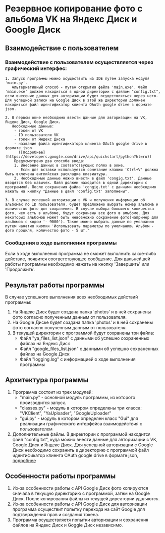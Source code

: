 # Резервное копирование фото с альбома VK на Яндекс Диск и Google Диск

## Взаимодействие с пользователем

### Взаимодействие с пользователем осуществляется через графический интерфес:

    1. Запуск программы можно осуществить из IDE путем запуска модуля 'main.py'.
       Альтернативный способ - путем открытия файла 'main.exe'. Файл 'main.exe' должен находиться в одной директории с файлом "config.txt", если внесение данных для авторизации будет осуществляться через него. Для успешной записи на Google Диск в этой же директории должнен находиться файл идентификатор клиента OAuth google drive в формате json.
   
    2. В первом окне необходимо ввести данные для авторизации на VK, Яндекс Диск, Google Диск.
       Необходимые данные:
        - токен от VK
        - ID пользователя VK
        - токен от Яндекс Диска
        - название файла идентификатора клиента OAuth google drive в формате json
          ([подробнее](https://developers.google.com/drive/api/quickstart/python?hl=ru))
        Предусмотрено два способа ввода:
        1. Внесение данных в соответствующих полях в окне. 
           Если для вставки используется сочетание клавиш 'Ctrl+V' должна быть включена английская раскладка клавиатуры.
        2. Необходимые данные можно внести в файл 'congig.txt'. Данные вводятся без кавычек. Файл должен находится в одной директории с программой. После сохранения файла 'congig.txt' с данными необходимо нажать на кнопку "Данные в файл 'config.txt' заполнены".
    
    3. В случае успешной авторизации в VK и получения информации об альбомах по ID пользователя, будет предложено выбрать номер альбома и       количество фото для сохранения. В случае выбора большего количества фото, чем есть в альбоме, будут сохранены все фото в альбоме. Для некоторых альбомов может быть невозможно сохранение фото(например для альбомов с кодом '- 9000'). Также можно выбрать данные по умолчанию путем нажатия кнопки 'Использовать параметры по умолчанию. Альбом - фото профиля, количество фото - 5 шт.'
               
### Сообщения в ходе выполнения программы
Если в ходе выполнения программа не сможет выполнить какое-либо действие, появится соответствующее сообщение.
Для дальнейшей работы программы необходимо нажать на кнопку 'Завершить' или 'Продолжить'.

## Результат работы программы
В случае успешного выполнения всех необходимых действий программы:
1. На Яндекс Диск будет создана папка 'photos' и в ней сохранены фото согласно полученным данным от пользователя.
2. На Google Диске будет создана папка 'photos' и в ней сохранены фото согласно полученным данным от пользователя.
3. В текущей директории с программой будут сохранены три файла:
   -  Файл "ya_files_list.json" с данными об успешно сохраненных файлах на Яндекс Диск
   -  Файл "google_files_list.json" с данными об успешно сохраненных файлах на Google Диск
   -  Файл "logging.log" с информацией о ходе выполнения программы

## Архитектура программы
1. Программа состоит из трех модулей:
   - "main.py" - основной модуль программы, из которого производится запуск.
   - "classes.py" - модуль в котором определены три класса: "VKClient", "YaUploader", "GoogleUploader"
   - "gui.py" - модуль в котором определен класс  "Gui" для реализации графического интерфейса взаимодействия с пользователем
2. Дополнительные файлы.
   В директории с программой находится файл "config.txt", куда можно внести данные для авторизации с VK, Google Диск и Яндекс Диск.
   Для успешной авторизации с Google Диск необходимо сохранить в директорию с программой файл идентификатор клиента OAuth google drive в формате json, [подробнее](https://developers.google.com/drive/api/quickstart/python?hl=ru)

## Особенности работы программы
1. Из-за особенности работы с API Google Диск фото копируются сначала в текущую директорию с программой, затем на Google Диск. После копирования файлы из текущей директории удаляются.
2. Из-за особенности работы с API Google Диск для авторизации программа осуществит попытку перехода на сайт Google для подтверждения прав и создания токена.
3. Программа осуществляетя попытки авторизации и сохранения файлов на Яндекс Диск и Goggle Диск независимо. 